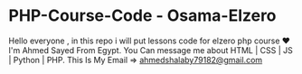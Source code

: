 # PHP-Course-Code - Osama-Elzero
Hello everyone , in this repo i will put lessons code for elzero php course ♥
I'm Ahmed Sayed From Egypt.
You Can message me about HTML | CSS | JS | Python | PHP.
This Is My Email => ahmedshalaby79182@gmail.com
